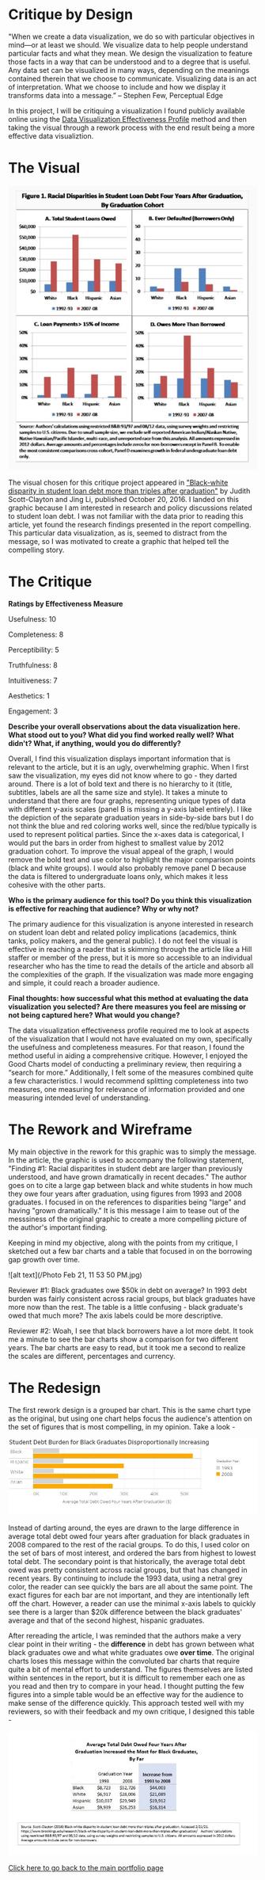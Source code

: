 # Critique by Design

"When we create a data visualization, we do so with particular objectives in mind—or at least we should. We visualize data to help people understand particular facts and what they mean. We design the visualization to feature those facts in a way that can be understood and to a degree that is useful. Any data set can be visualized in many ways, depending on the meanings contained therein that we choose to communicate. Visualizing data is an act of interpretation. What we choose to include and how we display it transforms data into a message.” – Stephen Few, Perceptual Edge

In this project, I will be critiquing a visualization I found publicly available online using the [Data Visualization Effectiveness Profile](http://www.perceptualedge.com/articles/visual_business_intelligence/data_visualization_effectiveness_profile.pdf) method and then taking the visual through a rework process with the end result being a more effective data visualiztion. 

# The Visual 

![alt text](/BrookingsViz.JPG)

The visual chosen for this critique project appeared in ["Black-white disparity in student loan debt more than triples after graduation"](https://www.brookings.edu/research/black-white-disparity-in-student-loan-debt-more-than-triples-after-graduation/
) by Judith Scott-Clayton and Jing Li, published October 20, 2016. I landed on this graphic because I am interested in research and policy discussions related to student loan debt. I was not familiar with the data prior to reading this article, yet found the research findings presented in the report compelling. This particular data visualization, as is, seemed to distract from the message, so I was motivated to create a graphic that helped tell the compelling story.  


# The Critique

**Ratings by Effectiveness Measure**

Usefulness:	10

Completeness:	8

Perceptibility:	5

Truthfulness:	8

Intuitiveness:	7

Aesthetics:	1

Engagement:	3

**Describe your overall observations about the data visualization here.  What stood out to you?  What did you find worked really well?  What didn't?  What, if anything, would you do differently?**

Overall, I find this visualization displays important information that is relevant to the article, but it is an ugly, overwhelming graphic. When I first saw the visualization, my eyes did not know where to go - they darted around. There is a lot of bold text and there is no hierarchy to it (title, subtitles, labels are all the same size and style). It takes a minute to understand that there are four graphs, representing unique types of data with different y-axis scales (panel B is missing a y-axis label entirely). I like the depiction of the separate graduation years in side-by-side bars but I do not think the blue and red coloring works well, since the red/blue typically is used to represent political parties. Since the x-axes data is categorical, I would put the bars in order from highest to smallest value by 2012 graduation cohort. To improve the visual appeal of the graph, I would remove the bold text and use color to highlight the major comparison points (black and white groups). I would also probably remove panel D because the data is filtered to undergraduate loans only, which makes it less cohesive with the other parts.  

**Who is the primary audience for this tool?  Do you think this visualization is effective for reaching that audience?  Why or why not?**

The primary audience for this visualization is anyone interested in research on student loan debt and related policy implications (academics, think tanks, policy makers, and the general public). I do not feel the visual is effective in reaching a reader that is skimming through the article like a Hill staffer or member of the press, but it is more so accessible to an individual researcher who has the time to read the details of the article and absorb all the complexities of the graph. If the visualization was made more engaging and simple, it could reach a broader audience.  

**Final thoughts: how successful what this method at evaluating the data visualization you selected? Are there measures you feel are missing or not being captured here?  What would you change?**

The data visualization effectiveness profile required me to look at aspects of the visualization that I would not have evaluated on my own, specifically the usefulness and completeness measures. For that reason, I found the method useful in aiding a comprehensive critique. However, I enjoyed the Good Charts model of conducting a preliminary review, then requiring a “search for more.” Additionally, I felt some of the measures combined quite a few characteristics. I would recommend splitting completeness into two measures, one measuring for relevance of information provided and one measuring intended level of understanding. 


# The Rework and Wireframe

My main objective in the rework for this graphic was to simply the message. In the article, the graphic is used to accompany the following statement, "Finding #1: Racial disparitites in student debt are larger than previously understood, and have grown dramatically in recent decades." The author goes on to cite a large gap between black and white students in how much they owe four years after graduation, using figures from 1993 and 2008 graduates. I focused in on the references to disparities being "large" and having "grown dramatically." It is this message I aim to tease out of the messsiness of the original graphic to create a more compelling picture of the author's important finding.

Keeping in mind my objective, along with the points from my critique, I sketched out a few bar charts and a table that focused in on the borrowing gap growth over time. 

![alt text](/Photo Feb 21, 11 53 50 PM.jpg)


Reviewer #1: Black graduates owe $50k in debt on average? In 1993 debt burden was fairly consistent across racial groups, but black graduates have more now than the rest. The table is a little confusing - black graduate's owed that much more? The axis labels could be more descriptive.

Reviewer #2: Woah, I see that black borrowers have a lot more debt. It took me a minute to see the bar charts show a comparison for two different years. The bar charts are easy to read, but it took me a second to realize the scales are different, percentages and currency. 


# The Redesign 

The first rework design is a grouped bar chart. This is the same chart type as the original, but using one chart helps focus the audience's attention on the set of figures that is most compelling, in my opinion. Take a look -

![alt text](/BarChartRework.JPG)

Instead of darting around, the eyes are drawn to the large difference in average total debt owed four years after graduation for black graduates in 2008 compared to the rest of the racial groups. To do this, I used color on the set of bars of most interest, and ordered the bars from highest to lowest total debt. The secondary point is that historically, the average total debt owed was pretty consistent across racial groups, but that has changed in recent years. By continuing to include the 1993 data, using a netral grey color, the reader can see quickly the bars are all about the same point. The exact figures for each bar are not important, and they are intentionally left off the chart. However, a reader can use the minimal x-axis labels to quickly see there is a larger than $20k difference between the black graduates' average and that of the second highest, hispanic graduates. 

After rereading the article, I was reminded that the authors make a very clear point in their writing - the **difference** in debt has grown between what black graduates owe and what white graduates owe **over time**. The original charts loses this message within the convoluted bar charts that require quite a bit of mental effort to understand. The figures themselves are listed within sentences in the report, but it is difficult to remember each one as you read and then try to compare in your head. I thought putting the few figures into a simple table would be an effective way for the audience to make sense of the difference quickly. This approach tested well with my reviewers, so with their feedback and my own critique, I designed this table -

![alt text](/TableRework.JPG)



[Click here to go back to the main portfolio page](/portfolio.html)
